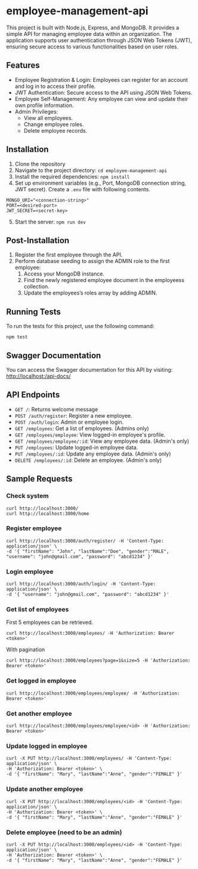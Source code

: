 # employee-management-api

This project is built with Node.js, Express, and MongoDB. It provides a simple API for managing employee data within an organization. The application supports user authentication through JSON Web Tokens (JWT), ensuring secure access to various functionalities based on user roles.

## Features

- Employee Registration & Login: Employees can register for an account and log in to access their profile.
- JWT Authentication: Secure access to the API using JSON Web Tokens.
- Employee Self-Management: Any employee can view and update their own profile information.
- Admin Privileges:
  - View all employees.
  - Change employee roles.
  - Delete employee records.

## Installation

1. Clone the repository
2. Navigate to the project directory: `cd employee-management-api`
3. Install the required dependencies: `npm install`
4. Set up environment variables (e.g., Port, MongoDB connection string, JWT secret). Create a `.env` file with following contents.
```
MONGO_URI="<connection-string>"
PORT=<desired-port>
JWT_SECRET=<secret-key>
```
5. Start the server: `npm run dev`

## Post-Installation

1. Register the first employee through the API.
2. Perform database seeding to assign the ADMIN role to the first employee:
   1. Access your MongoDB instance.
   2. Find the newly registered employee document in the employeess collection.
   3. Update the employees’s roles array by adding ADMIN.

## Running Tests

To run the tests for this project, use the following command:
```
npm test
```

## Swagger Documentation

You can access the Swagger documentation for this API by visiting: [http://localhost:<port>/api-docs/](http://localhost:<port>/api-docs/)

## API Endpoints

- `GET /`: Returns welcome message
- `POST /auth/register`: Register a new employee.
- `POST /auth/login`: Admin or employee login.
- `GET /employees`: Get a list of employees. (Admins only)
- `GET /employees/employee`: View logged-in employee's profile.
- `GET /employees/employee/:id`: View any employee data. (Admin's only)
- `PUT /employees`: Update logged-in employee data.
- `PUT /employees/:id`: Update any employee data. (Admin's only)
- `DELETE /employees/:id`: Delete an employee. (Admin's only)

## Sample Requests

### Check system
```
curl http://localhost:3000/
curl http://localhost:3000/home
```

### Register employee
```
curl http://localhost:3000/auth/register/ -H 'Content-Type: application/json' \
-d '{ "firstName": "John", "lastName":"Doe", "gender":"MALE", "username": "john@gmail.com", "password": "abcd1234" }'
```

### Login employee
```
curl http://localhost:3000/auth/login/ -H 'Content-Type: application/json' \
-d '{ "username": "john@gmail.com", "password": "abcd1234" }'
```


### Get list of employees
First 5 employees can be retrieved.
```
curl http://localhost:3000/employees/ -H 'Authorization: Bearer <token>'
```

With pagination
```
curl http://localhost:3000/employees?page=1&size=5 -H 'Authorization: Bearer <token>'
```

### Get logged in employee
```
curl http://localhost:3000/employees/employee/ -H 'Authorization: Bearer <token>'
```

### Get another employee
```
curl http://localhost:3000/employees/employee/<id> -H 'Authorization: Bearer <token>'
```

### Update logged in employee
```
curl -X PUT http://localhost:3000/employees/ -H 'Content-Type: application/json' \
-H 'Authorization: Bearer <token>' \
-d '{ "firstName": "Mary", "lastName":"Anne", "gender":"FEMALE" }'
```

### Update another employee
```
curl -X PUT http://localhost:3000/employees/<id> -H 'Content-Type: application/json' \
-H 'Authorization: Bearer <token>' \
-d '{ "firstName": "Mary", "lastName":"Anne", "gender":"FEMALE" }'
```


### Delete employee (need to be an admin)
```
curl -X PUT http://localhost:3000/employees/<id> -H 'Content-Type: application/json' \
-H 'Authorization: Bearer <token>' \
-d '{ "firstName": "Mary", "lastName":"Anne", "gender":"FEMALE" }'
```
